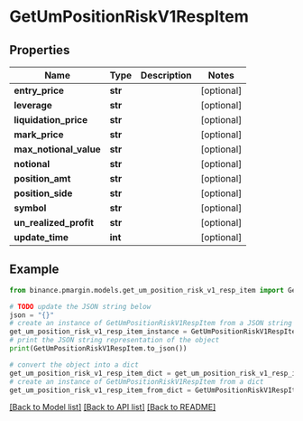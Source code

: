 # GetUmPositionRiskV1RespItem


## Properties

Name | Type | Description | Notes
------------ | ------------- | ------------- | -------------
**entry_price** | **str** |  | [optional] 
**leverage** | **str** |  | [optional] 
**liquidation_price** | **str** |  | [optional] 
**mark_price** | **str** |  | [optional] 
**max_notional_value** | **str** |  | [optional] 
**notional** | **str** |  | [optional] 
**position_amt** | **str** |  | [optional] 
**position_side** | **str** |  | [optional] 
**symbol** | **str** |  | [optional] 
**un_realized_profit** | **str** |  | [optional] 
**update_time** | **int** |  | [optional] 

## Example

```python
from binance.pmargin.models.get_um_position_risk_v1_resp_item import GetUmPositionRiskV1RespItem

# TODO update the JSON string below
json = "{}"
# create an instance of GetUmPositionRiskV1RespItem from a JSON string
get_um_position_risk_v1_resp_item_instance = GetUmPositionRiskV1RespItem.from_json(json)
# print the JSON string representation of the object
print(GetUmPositionRiskV1RespItem.to_json())

# convert the object into a dict
get_um_position_risk_v1_resp_item_dict = get_um_position_risk_v1_resp_item_instance.to_dict()
# create an instance of GetUmPositionRiskV1RespItem from a dict
get_um_position_risk_v1_resp_item_from_dict = GetUmPositionRiskV1RespItem.from_dict(get_um_position_risk_v1_resp_item_dict)
```
[[Back to Model list]](../README.md#documentation-for-models) [[Back to API list]](../README.md#documentation-for-api-endpoints) [[Back to README]](../README.md)


